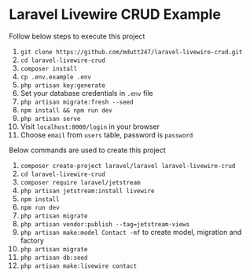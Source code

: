 # Laravel Livewire CRUD Example

Follow below steps to execute this project

1. `git clone https://github.com/mdutt247/laravel-livewire-crud.git`
2. `cd laravel-livewire-crud`
3. `composer install`
4. `cp .env.example .env`
5. `php artisan key:generate`
6. Set your database credentials in `.env` file
7. `php artisan migrate:fresh --seed`
9. `npm install && npm run dev`
10. `php artisan serve`
11. Visit `localhost:8000/login` in your browser
12. Choose `email` from `users` table, password is `password`

Below commands are used to create this project

1. `composer create-project laravel/laravel laravel-livewire-crud`
2. `cd laravel-livewire-crud`
3. `composer require laravel/jetstream`
4. `php artisan jetstream:install livewire`
5. `npm install`
6. `npm run dev`
7. `php artisan migrate`
8. `php artisan vendor:publish --tag=jetstream-views`
9. `php artisan make:model Contact -mf` to create model, migration and factory
10. `php artisan migrate`
11. `php artisan db:seed`
12. `php artisan make:livewire contact`
